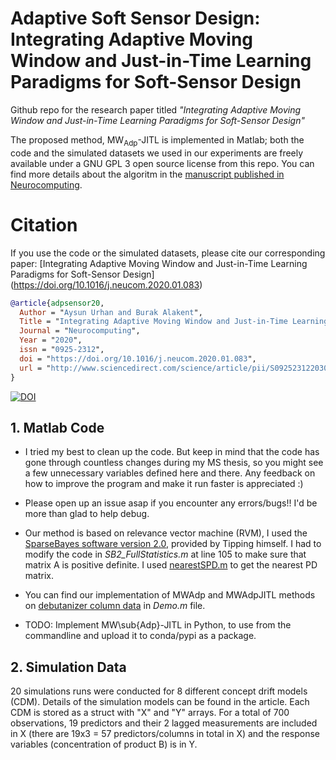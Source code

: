 # Adaptive Soft Sensor Design: Integrating Adaptive Moving Window and Just-in-Time Learning Paradigms for Soft-Sensor Design #
Github repo for the research paper titled _"Integrating Adaptive Moving Window and Just-in-Time Learning Paradigms for Soft-Sensor Design"_

The proposed method, MW<sub>Adp</sub>-JITL is implemented in Matlab; both the code and the simulated datasets we used in our experiments are freely available under a GNU GPL 3 open source license from this repo. You can find more details about the algoritm in the [manuscript published in Neurocomputing](https://doi.org/10.1016/j.neucom.2020.01.083).

# Citation #
If you use the code or the simulated datasets, please cite our corresponding paper: [Integrating Adaptive Moving Window and Just-in-Time Learning Paradigms for Soft-Sensor Design] (https://doi.org/10.1016/j.neucom.2020.01.083)    
```bib
@article{adpsensor20,    
  Author = "Aysun Urhan and Burak Alakent",
  Title = "Integrating Adaptive Moving Window and Just-in-Time Learning Paradigms for Soft-Sensor Design",
  Journal = "Neurocomputing",
  Year = "2020",
  issn = "0925-2312",
  doi = "https://doi.org/10.1016/j.neucom.2020.01.083",
  url = "http://www.sciencedirect.com/science/article/pii/S0925231220301417",
}
```

[![DOI](https://zenodo.org/badge/DOI/10.5281/zenodo.2619947.svg)](https://doi.org/10.5281/zenodo.2619947)

## 1. Matlab Code 
- I tried my best to clean up the code. But keep in mind that the code has gone through countless changes during my MS thesis, so you might see a few unnecessary variables defined here and there. Any feedback on how to improve the program and make it run faster is appreciated :)
- Please open up an issue asap if you encounter any errors/bugs!! I'd be more than glad to help debug.   

- Our method is based on relevance vector machine (RVM), I used the [SparseBayes software version 2.0](http://www.miketipping.com/downloads.htm), provided by Tipping himself. I had to modify the code in *SB2_FullStatistics.m* at line 105 to make sure that matrix A is positive definite. I used [nearestSPD.m](https://www.mathworks.com/matlabcentral/fileexchange/42885-nearestspd) to get the nearest PD matrix.
- You can find our implementation of MWAdp and MWAdpJITL methods on [debutanizer column data](https://www.springer.com/gp/book/9781846284793) in *Demo.m* file.
- TODO: Implement MW\sub{Adp}-JITL in Python, to use from the commandline and upload it to conda/pypi as a package.

## 2. Simulation Data
20 simulations runs were conducted for 8 different concept drift models (CDM). Details of the simulation models can be found in the article. Each CDM is stored as a struct with "X" and "Y" arrays. For a total of 700 observations, 19 predictors and their 2 lagged measurements are included in X (there are 19x3 = 57 predictors/columns in total in X) and the response variables (concentration of product B) is in Y.


